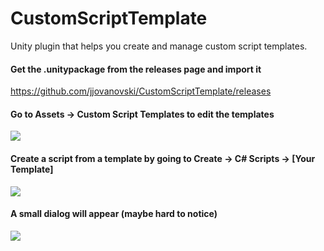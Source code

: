 # CustomScriptTemplate
Unity plugin that helps you create and manage custom script templates.

#### Get the .unitypackage from the releases page and import it
https://github.com/jjovanovski/CustomScriptTemplate/releases

#### Go to Assets -> Custom Script Templates to edit the templates
![](https://i.imgur.com/n2bCkaQ.png)

#### Create a script from a template by going to Create -> C# Scripts -> [Your Template]
![](https://i.imgur.com/yMxHD1O.png)

#### A small dialog will appear (maybe hard to notice)
![](https://i.imgur.com/6km0IKd.png)
